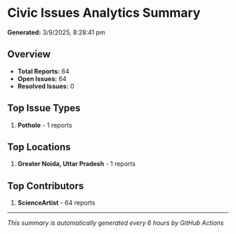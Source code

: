 #  Civic Issues Analytics Summary

**Generated:** 3/9/2025, 8:28:41 pm

##  Overview
- **Total Reports:** 64
- **Open Issues:** 64
- **Resolved Issues:** 0

##  Top Issue Types
1. **Pothole** - 1 reports

##  Top Locations
1. **Greater Noida, Uttar Pradesh** - 1 reports

##  Top Contributors
1. **ScienceArtist** - 64 reports

---
*This summary is automatically generated every 6 hours by GitHub Actions*
